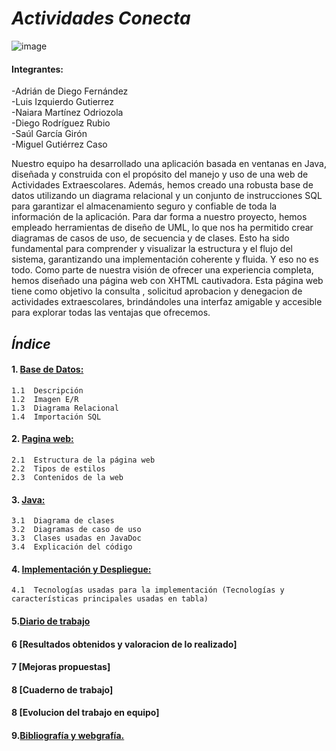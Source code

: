 # ***Actividades Conecta***  


[](https://tasks.office.com/educantabria.es/es-es/home/planner/#/plantaskboard?groupid=3fbb2604-a253-49a6-9c33-c0a1afe976e4&planid=0ww7mkzmjkot0iieuxxuqpyah7gg)

![image](https://github.com/LuisIzquierdoGutierrez/Reto/assets/119076009/229c41aa-5e7e-4ad4-94b0-a1f7a4f72049)

#### Integrantes:
-Adrián de Diego Fernández      
-Luis Izquierdo Gutierrez     
-Naiara Martínez Odriozola   
-Diego Rodríguez Rubio     
-Saúl García Girón    
-Miguel Gutiérrez Caso 



Nuestro equipo ha desarrollado una aplicación basada en ventanas en Java, diseñada y construida con el propósito del manejo y uso de una web de Actividades Extraescolares. Además, hemos creado una robusta base de datos utilizando un diagrama relacional y un conjunto de instrucciones SQL para garantizar el almacenamiento seguro y confiable de toda la información de la aplicación. Para dar forma a nuestro proyecto, hemos empleado herramientas de diseño de UML, lo que nos ha permitido crear diagramas de casos de uso, de secuencia y de clases. Esto ha sido fundamental para comprender y visualizar la estructura y el flujo del sistema, garantizando una implementación coherente y fluida. Y eso no es todo. Como parte de nuestra visión de ofrecer una experiencia completa, hemos diseñado una página web con XHTML cautivadora. Esta página web tiene como objetivo la consulta , solicitud aprobacion y denegacion de actividades extraescolares, brindándoles una interfaz amigable y accesible para explorar todas las ventajas que ofrecemos.


## ***Índice***
#### 1. [Base de Datos:](Bases.md)
    1.1  Descripción
    1.2  Imagen E/R          
    1.3  Diagrama Relacional      
    1.4  Importación SQL        
#### 2. [Pagina web:](web.md)        
    2.1  Estructura de la página web   
    2.2  Tipos de estilos  
    2.3  Contenidos de la web  
#### 3. [Java:](Java.md)  
    3.1  Diagrama de clases  
    3.2  Diagramas de caso de uso
    3.3  Clases usadas en JavaDoc  
    3.4  Explicación del código  
#### 4. [Implementación y Despliegue:](Sistemas.md)  
    4.1  Tecnologías usadas para la implementación (Tecnologías y características principales usadas en tabla)
#### 5.[Diario de trabajo](Diario.md)    
#### 6 [Resultados obtenidos y valoracion de lo realizado]
#### 7 [Mejoras propuestas]
#### 8 [Cuaderno de trabajo]
#### 8 [Evolucion del trabajo en equipo]
#### 9.[Bibliografía y webgrafía.](Bibliografia.md)




